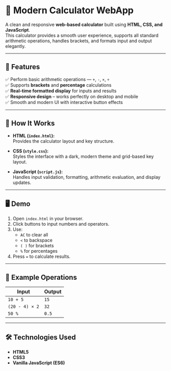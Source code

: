 # 🧮 Modern Calculator WebApp

A clean and responsive **web-based calculator** built using **HTML, CSS, and JavaScript**.  
This calculator provides a smooth user experience, supports all standard arithmetic operations, handles brackets, and formats input and output elegantly.

---

## 🚀 Features

✅ Perform basic arithmetic operations — `+`, `-`, `×`, `÷`  
✅ Supports **brackets** and **percentage** calculations  
✅ **Real-time formatted display** for inputs and results  
✅ **Responsive design** – works perfectly on desktop and mobile  
✅ Smooth and modern UI with interactive button effects  

---

## 🧠 How It Works

- **HTML (`index.html`):**  
  Provides the calculator layout and key structure.

- **CSS (`style.css`):**  
  Styles the interface with a dark, modern theme and grid-based key layout.

- **JavaScript (`script.js`):**  
  Handles input validation, formatting, arithmetic evaluation, and display updates.

---

## 🖥️ Demo

1. Open `index.html` in your browser.
2. Click buttons to input numbers and operators.
3. Use:
   - `AC` to clear all
   - `<` to backspace
   - `( )` for brackets
   - `%` for percentages
4. Press `=` to calculate results.

---

## 🧩 Example Operations

| Input | Output |
|-------|---------|
| `10 + 5` | `15` |
| `(20 - 4) × 2` | `32` |
| `50 %` | `0.5` |

---

## 🛠️ Technologies Used

- **HTML5**
- **CSS3**
- **Vanilla JavaScript (ES6)**
